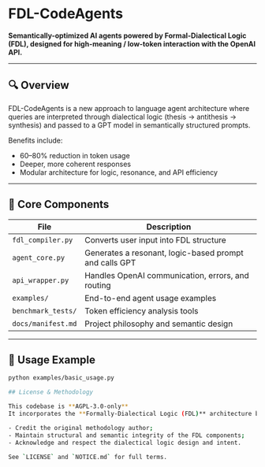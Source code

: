 # FDL-CodeAgents

**Semantically-optimized AI agents powered by Formal-Dialectical Logic (FDL), designed for high-meaning / low-token interaction with the OpenAI API.**

---

## 🔍 Overview

FDL-CodeAgents is a new approach to language agent architecture where queries are interpreted through dialectical logic (thesis → antithesis → synthesis) and passed to a GPT model in semantically structured prompts.

Benefits include:

- 60–80% reduction in token usage
- Deeper, more coherent responses
- Modular architecture for logic, resonance, and API efficiency

---

## 🧠 Core Components

| File | Description |
|------|-------------|
| `fdl_compiler.py` | Converts user input into FDL structure |
| `agent_core.py` | Generates a resonant, logic-based prompt and calls GPT |
| `api_wrapper.py` | Handles OpenAI communication, errors, and routing |
| `examples/` | End-to-end agent usage examples |
| `benchmark_tests/` | Token efficiency analysis tools |
| `docs/manifest.md` | Project philosophy and semantic design |

---

## 🚀 Usage Example

```bash
python examples/basic_usage.py

## License & Methodology

This codebase is **AGPL-3.0-only**
It incorporates the **Formally‑Dialectical Logic (FDL)** architecture by NGOI Sigma / NOVEYA. By contributing, forking, or using this repository, you agree to:

- Credit the original methodology author;
- Maintain structural and semantic integrity of the FDL components;
- Acknowledge and respect the dialectical logic design and intent.

See `LICENSE` and `NOTICE.md` for full terms.

